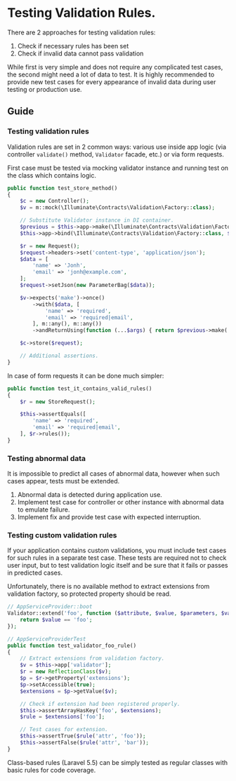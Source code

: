 # Testing Validation Rules.

There are 2 approaches for testing validation rules:
1. Check if necessary rules has been set
2. Check if invalid data cannot pass validation

While first is very simple and does not require any complicated test cases, the second might need a lot of data
to test. It is highly recommended to provide new test cases for every appearance of invalid data during user testing
or production use.

## Guide

### Testing validation rules

Validation rules are set in 2 common ways: various use inside app logic (via controller `validate()` method, `Validator`
facade, etc.) or via form requests.

First case must be tested via mocking validator instance and running test on the class which contains logic.

```php
public function test_store_method()
{
    $c = new Controller();
    $v = m::mock(\Illuminate\Contracts\Validation\Factory::class);

    // Substitute Validator instance in DI container.
    $previous = $this->app->make(\Illuminate\Contracts\Validation\Factory::class);
    $this->app->bind(\Illuminate\Contracts\Validation\Factory::class, $v);

    $r = new Request();
    $request->headers->set('content-type', 'application/json');
    $data = [
        'name' => 'Jonh',
        'email' => 'jonh@example.com',
    ];
    $request->setJson(new ParameterBag($data));

    $v->expects('make')->once()
        ->with($data, [
            'name' => 'required',
            'email' => 'required|email',
        ], m::any(), m::any())
        ->andReturnUsing(function (...$args) { return $previous->make(...$args); });

    $c->store($request);

    // Additional assertions.
}
```

In case of form requests it can be done much simpler:

```php
public function test_it_contains_valid_rules()
{
    $r = new StoreRequest();

    $this->assertEquals([
        'name' => 'required',
        'email' => 'required|email',
    ], $r->rules());
}
```

### Testing abnormal data

It is impossible to predict all cases of abnormal data, however when such cases appear, tests must be extended.

1. Abnormal data is detected during application use.
2. Implement test case for controller or other instance with abnormal data to emulate failure.
3. Implement fix and provide test case with expected interruption.

### Testing custom validation rules

If your application contains custom validations, you must include test cases for such rules in a separate test case.
These tests are required not to check user input, but to test validation logic itself and be sure that it fails or passes
in predicted cases.

Unfortunately, there is no available method to extract extensions from validation factory, so protected property should be read.

```php
// AppServiceProvider::boot
Validator::extend('foo', function ($attribute, $value, $parameters, $validator) {
    return $value == 'foo';
});

// AppServiceProviderTest
public function test_validator_foo_rule()
{
    // Extract extensions from validation factory.
    $v = $this->app['validator'];
    $r = new ReflectionClass($v);
    $p = $r->getProperty('extensions');
    $p->setAccessible(true);
    $extensions = $p->getValue($v);

    // Check if extension had been registered properly.
    $this->assertArrayHasKey('foo', $extensions);
    $rule = $extensions['foo'];

    // Test cases for extension.
    $this->assertTrue($rule('attr', 'foo'));
    $this->assertFalse($rule('attr', 'bar'));
}
```

Class-based rules (Laravel 5.5) can be simply tested as regular classes with basic rules for code coverage.
